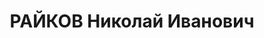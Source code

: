 ---
title: РАЙКОВ Николай Иванович
description: 1899 г.р., урож. с. Покровское Чановского р-на Запсибкрая. Русский. Образование
  среднее. Проживал в г. Новосибирске.  Специалист по подготовке зерна в Крайзаготзерно.
  Арестован 25.04.1937 по обвинен. в участии в к.р. террористич. подполье, ст. 58-7,8,11
  УК РСФСР. Осужден Воен. коллегией Верх. суда СССР 17.07.1938 к ВМН. Расстрелян в
  тот же день. Реабилитирован 30.01.1990.
---